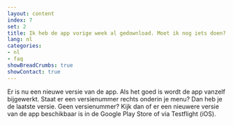 ```yaml
---
layout: content
index: 7
set: 2
title: Ik heb de app vorige week al gedownload. Moet ik nog iets doen?
lang: nl
categories:
- nl
- faq
showBreadCrumbs: true
showContact: true
---
```

Er is nu een nieuwe versie van de app. Als het goed is wordt de app vanzelf bijgewerkt. Staat er een versienummer rechts onderin je menu? Dan heb je de laatste versie. Geen versienummer? Kijk dan of er een nieuwere versie van de app beschikbaar is in de Google Play Store of via Testflight (iOS).
